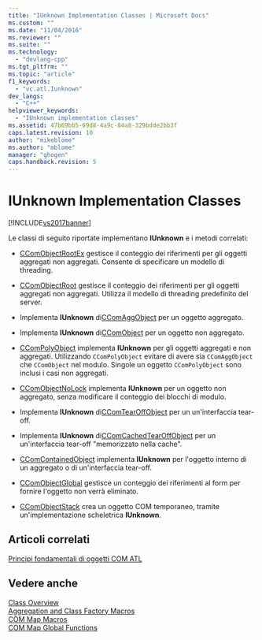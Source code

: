```yaml
---
title: "IUnknown Implementation Classes | Microsoft Docs"
ms.custom: ""
ms.date: "11/04/2016"
ms.reviewer: ""
ms.suite: ""
ms.technology: 
  - "devlang-cpp"
ms.tgt_pltfrm: ""
ms.topic: "article"
f1_keywords: 
  - "vc.atl.Iunknown"
dev_langs: 
  - "C++"
helpviewer_keywords: 
  - "IUnknown implementation classes"
ms.assetid: 47b69bb5-69d8-4a9c-84a8-329bdde2bb3f
caps.latest.revision: 10
author: "mikeblome"
ms.author: "mblome"
manager: "ghogen"
caps.handback.revision: 5
---
```

# IUnknown Implementation Classes
[!INCLUDE[vs2017banner](../assembler/inline/includes/vs2017banner.md)]

Le classi di seguito riportate implementano **IUnknown** e i metodi correlati:  
  
-   [CComObjectRootEx](../atl/reference/ccomobjectrootex-class.md) gestisce il conteggio dei riferimenti per gli oggetti aggregati non aggregati.  Consente di specificare un modello di threading.  
  
-   [CComObjectRoot](../atl/reference/ccomobjectroot-class.md) gestisce il conteggio dei riferimenti per gli oggetti aggregati non aggregati.  Utilizza il modello di threading predefinito del server.  
  
-   Implementa **IUnknown** di[CComAggObject](../atl/reference/ccomaggobject-class.md) per un oggetto aggregato.  
  
-   Implementa **IUnknown** di[CComObject](../atl/reference/ccomobject-class.md) per un oggetto non aggregato.  
  
-   [CComPolyObject](../atl/reference/ccompolyobject-class.md) implementa **IUnknown** per gli oggetti aggregati e non aggregati.  Utilizzando `CComPolyObject` evitare di avere sia `CComAggObject` che `CComObject` nel modulo.  Singole un oggetto `CComPolyObject` sono inclusi i casi non aggregati.  
  
-   [CComObjectNoLock](../atl/reference/ccomobjectnolock-class.md) implementa **IUnknown** per un oggetto non aggregato, senza modificare il conteggio dei blocchi di modulo.  
  
-   Implementa **IUnknown** di[CComTearOffObject](../atl/reference/ccomtearoffobject-class.md) per un un'interfaccia tear\-off.  
  
-   Implementa **IUnknown** di[CComCachedTearOffObject](../atl/reference/ccomcachedtearoffobject-class.md) per un un'interfaccia tear\-off "memorizzato nella cache".  
  
-   [CComContainedObject](../atl/reference/ccomcontainedobject-class.md) implementa **IUnknown** per l'oggetto interno di un aggregato o di un'interfaccia tear\-off.  
  
-   [CComObjectGlobal](../atl/reference/ccomobjectglobal-class.md) gestisce un conteggio dei riferimenti al form per fornire l'oggetto non verrà eliminato.  
  
-   [CComObjectStack](../atl/reference/ccomobjectstack-class.md) crea un oggetto COM temporaneo, tramite un'implementazione scheletrica **IUnknown**.  
  
## Articoli correlati  
 [Principi fondamentali di oggetti COM ATL](../atl/fundamentals-of-atl-com-objects.md)  
  
## Vedere anche  
 [Class Overview](../atl/atl-class-overview.md)   
 [Aggregation and Class Factory Macros](../atl/reference/aggregation-and-class-factory-macros.md)   
 [COM Map Macros](../atl/reference/com-map-macros.md)   
 [COM Map Global Functions](../atl/reference/com-map-global-functions.md)